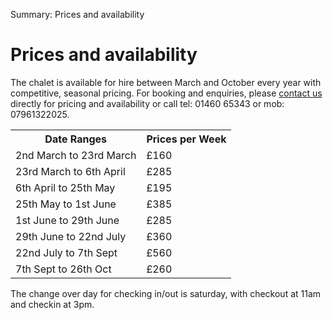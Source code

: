 Summary: Prices and availability

# Prices and availability

The chalet is available for hire between March and October every year with competitive, seasonal pricing. For booking and enquiries, please [contact us](/contact-us) directly for pricing and availability or call tel: 01460 65343 or mob: 07961322025.

<table border="0" cellspacing="0" cellpadding="0">
  <tr><th class='first'>Date Ranges</th><th>Prices per Week</th></tr>
  <tr><td class='first'>2nd March to 23rd March</td><td>£160</td></tr>
  <tr><td class='first'>23rd March to 6th April</td><td>£285</td></tr>
  <tr><td class='first'>6th April to 25th May</td><td>£195</td></tr>
  <tr><td class='first'>25th May to 1st June</td><td>£385</td></tr>
  <tr><td class='first'>1st June to 29th June</td><td>£285</td></tr>
  <tr><td class='first'>29th June to 22nd July</td><td>£360</td></tr>
  <tr><td class='first'>22nd July to 7th Sept</td><td>£560</td></tr>
  <tr><td class='first'>7th Sept to 26th Oct</td><td>£260</td></tr>
</table>

The change over day for checking in/out is saturday, with checkout at 11am and checkin at 3pm.